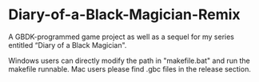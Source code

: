 # Diary-of-a-Black-Magician-Remix
A GBDK-programmed game project as well as a sequel for my series entitled “Diary of a Black Magician".

Windows users can directly modify the path in "makefile.bat" and run the makefile runnable.
Mac users please find .gbc files in the release section.

